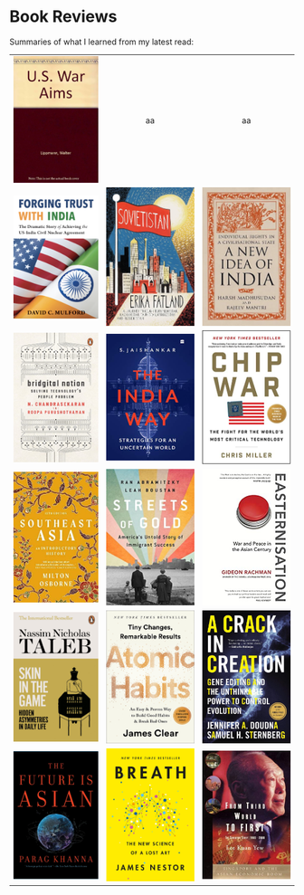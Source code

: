 # Book Reviews

Summaries of what I learned from my latest read:

| | | |
|:-:|:-:|:-:|
|<a href="./bookreviews/uswaraims/uswaraims.md"><img width="256" src="./bookreviews/uswaraims/uswaraims.jpg"></a>|aa|aa|
|<a href="./bookreviews/trustwithindia/trustwithindia.html"><img width="256" src="./bookreviews/trustwithindia/trustwithindia.png"></a>|<a href="./bookreviews/sovietistan/sovietistan.html"><img width="256" src="./bookreviews/sovietistan/sovietistan.jpg"></a>|<a href="./bookreviews/anewideaofindia/anewideaofindia.html"><img width="256" src="./bookreviews/anewideaofindia/anewideaofindia.jpg"></a>|
|<a href="./bookreviews/Bridgital/bridgital.html"><img width="256" src="./bookreviews/Bridgital/bridgital.jpg"></a>|<a href="./bookreviews/indiaway/indiaway.html"><img width="256" src="./bookreviews/indiaway/indiaway.jpeg"></a>| <a href="./bookreviews/chipwar/chipwar.html"><img width="256" src="./bookreviews/chipwar/chipwar.jpeg"></a>|
|<a href="./bookreviews/southeastasia/seasia.html"><img width="256" src="./bookreviews/southeastasia/seasia.jpg"></a>|<a href="./bookreviews/streetsofgold/streetsofgold.html"><img width="256" src="./bookreviews/streetsofgold/streetsofgold.jpg"></a>|<a href="./bookreviews/easternisation/easternisation.html"><img width="256" src="./bookreviews/easternisation/easternisation.jpeg"></a>|
|<a href="./bookreviews/skininthegame/skininthegame.html"><img width="256" src="./bookreviews/skininthegame/skininthegame.jpeg"></a>|<a href="./bookreviews/atomichabits/atomichabits.html"><img width="256" src="./bookreviews/atomichabits/atomichabits.jpeg"></a>|<a href="./bookreviews/crispr/crispr.html"><img width="256" src="./bookreviews/crispr/crispr_cover.jpeg"></a>|
|<a href="./bookreviews/future_is_asian/futureisasian.html"><img width="256" src="./bookreviews/future_is_asian/future_is_asian.jpeg"></a>|<a href="./bookreviews/breath/breath.html"><img width="256" src="./bookreviews/breath/breath_cover.jpeg"></a>|<a href="./bookreviews/fromthirdworldtofirst/thirdworldtofirst.html"><img width="256" src="./bookreviews/fromthirdworldtofirst/thirdworldtofirst.jpg">|
